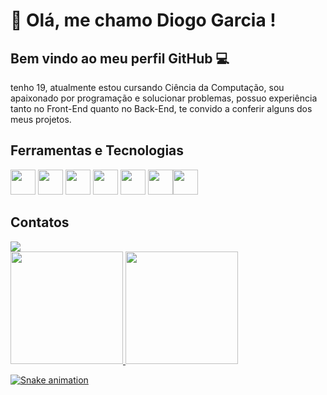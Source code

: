 
# :wave: Olá, me chamo Diogo Garcia ! 
## Bem vindo ao meu perfil GitHub :computer:

tenho 19, atualmente estou cursando Ciência da Computação, sou apaixonado por programação e solucionar problemas, possuo experiência tanto no Front-End quanto no Back-End, te convido a conferir alguns dos meus projetos.

## Ferramentas e Tecnologias


<img loading="lazy" src="https://cdn.jsdelivr.net/gh/devicons/devicon/icons/html5/html5-original.svg" width="40" height="40"/> <img loading="lazy" src="https://cdn.jsdelivr.net/gh/devicons/devicon/icons/css3/css3-original.svg" width="40" height="40"/> <img loading="lazy" src="https://cdn.jsdelivr.net/gh/devicons/devicon/icons/javascript/javascript-original.svg" width="40" height="40"/> <img loading="lazy" src="https://cdn.jsdelivr.net/gh/devicons/devicon/icons/java/java-original.svg" width="40" height="40"/> <img loading="lazy" src="https://cdn.jsdelivr.net/gh/devicons/devicon/icons/python/python-original.svg" width="40" height="40"/> <img loading="lazy" src="https://cdn.jsdelivr.net/gh/devicons/devicon/icons/postgresql/postgresql-original.svg" width="40" height="40"/><img loading="lazy" src="https://cdn.jsdelivr.net/gh/devicons/devicon/icons/mysql/mysql-original.svg" width="40" height="40"/>

## Contatos
<div
<a href="https://www.linkedin.com/in/diogogarciadev" target="_blank"><img loading="lazy" src="https://img.shields.io/badge/-LinkedIn-%230077B5?style=for-the-badge&logo=linkedin&logoColor=white" target="_blank"></a>  
</div>

<div>
<a href="https://github.com/devgarciadiogo">
<img loading="lazy" height="180em" src="https://github-readme-stats.vercel.app/api/top-langs/?username=devgarciadiogo&layout=compact&langs_count=7&theme=dracula"/>
<img loading="lazy" height="180em" src="https://github-readme-stats.vercel.app/api?username=devgarciadiogo&show_icons=true&theme=dracula&include_all_commits=true&count_private=true"/>
</div>

![Snake animation](https://github.com/devgarciadiogo/devgarciadiogo/blob/output/github-contribution-grid-snake.svg)
